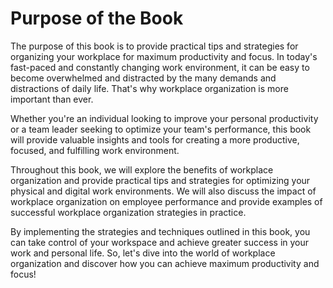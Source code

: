 Purpose of the Book
=================================

The purpose of this book is to provide practical tips and strategies for organizing your workplace for maximum productivity and focus. In today's fast-paced and constantly changing work environment, it can be easy to become overwhelmed and distracted by the many demands and distractions of daily life. That's why workplace organization is more important than ever.

Whether you're an individual looking to improve your personal productivity or a team leader seeking to optimize your team's performance, this book will provide valuable insights and tools for creating a more productive, focused, and fulfilling work environment.

Throughout this book, we will explore the benefits of workplace organization and provide practical tips and strategies for optimizing your physical and digital work environments. We will also discuss the impact of workplace organization on employee performance and provide examples of successful workplace organization strategies in practice.

By implementing the strategies and techniques outlined in this book, you can take control of your workspace and achieve greater success in your work and personal life. So, let's dive into the world of workplace organization and discover how you can achieve maximum productivity and focus!
